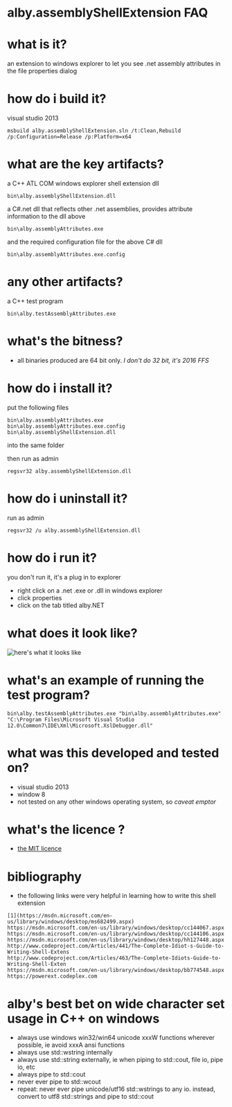 # alby.assemblyShellExtension FAQ

# what is it?

an extension to windows explorer to let you see .net assembly attributes in the file properties dialog


# how do i build it?

visual studio 2013

    msbuild alby.assemblyShellExtension.sln /t:Clean,Rebuild /p:Configuration=Release /p:Platform=x64


# what are the key artifacts?

a C++ ATL COM windows explorer shell extension dll

    bin\alby.assemblyShellExtension.dll 

	
a  C#.net dll that reflects other .net assemblies, provides attribute information to the dll above

    bin\alby.assemblyAttributes.exe 

	
and the required configuration file for the above C# dll

    bin\alby.assemblyAttributes.exe.config



# any other artifacts?

a C++ test program

    bin\alby.testAssemblyAttributes.exe 

	
# what's the bitness?

- all binaries produced are 64 bit only. *I don't do 32 bit, it's 2016 FFS*


# how do i install it?

put the following files 

    bin\alby.assemblyAttributes.exe
    bin\alby.assemblyAttributes.exe.config
    bin\alby.assemblyShellExtension.dll 

into the same folder 

then run as admin

    regsvr32 alby.assemblyShellExtension.dll


# how do i uninstall it?

run as admin

    regsvr32 /u alby.assemblyShellExtension.dll


# how do i run it?

you don't run it, it's a plug in to explorer

- right click on a .net .exe or .dll in windows explorer
- click properties
- click on the tab titled alby.NET


# what does it look like?

![here's what it looks like](https://raw.githubusercontent.com/casaletto/alby.assemblyShellExtension/master/doc/theFinishedProduct.png)


# what's an example of running the test program?

    bin\alby.testAssemblyAttributes.exe "bin\alby.assemblyAttributes.exe" "C:\Program Files\Microsoft Visual Studio 12.0\Common7\IDE\Xml\Microsoft.XslDebugger.dll"


# what was this developed and tested on?

- visual studio 2013
- window 8
- not tested on any other windows operating system, so *caveat emptor*

# what's the licence ?

- [the MIT licence](https://opensource.org/licenses/MIT)


# bibliography

- the following links were very helpful in learning how to write this shell extension

```
[1](https://msdn.microsoft.com/en-us/library/windows/desktop/ms682499.aspx)
https://msdn.microsoft.com/en-us/library/windows/desktop/cc144067.aspx
https://msdn.microsoft.com/en-us/library/windows/desktop/cc144106.aspx
https://msdn.microsoft.com/en-us/library/windows/desktop/hh127448.aspx
http://www.codeproject.com/Articles/441/The-Complete-Idiot-s-Guide-to-Writing-Shell-Extens
http://www.codeproject.com/Articles/463/The-Complete-Idiots-Guide-to-Writing-Shell-Exten
https://msdn.microsoft.com/en-us/library/windows/desktop/bb774548.aspx
https://powerext.codeplex.com
```


# alby's best bet on wide character set usage in C++ on windows

- always use windows win32/win64 unicode xxxW functions wherever possible, ie avoid xxxA ansi functions 
- always use std::wstring internally
- always use std::string externally, ie when piping to std::cout, file io, pipe io, etc
- always pipe to std::cout
- never ever pipe to std::wcout
- repeat: never ever pipe unicode/utf16 std::wstrings to any io. instead, convert to utf8 std::strings and pipe to std::cout


